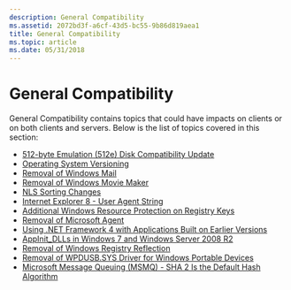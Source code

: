 ```yaml
---
description: General Compatibility
ms.assetid: 2072bd3f-a6cf-43d5-bc55-9b86d819aea1
title: General Compatibility
ms.topic: article
ms.date: 05/31/2018
---
```


# General Compatibility

General Compatibility contains topics that could have impacts on clients or on both clients and servers. Below is the list of topics covered in this section:

-   [512-byte Emulation (512e) Disk Compatibility Update](512-byte-emulation--512e--disk-compatibility-update.md)
-   [Operating System Versioning](operating-system-versioning.md)
-   [Removal of Windows Mail](removal-of-windows-mail.md)
-   [Removal of Windows Movie Maker](removal-of-windows-movie-maker.md)
-   [NLS Sorting Changes](nls-sorting-changes.md)
-   [Internet Explorer 8 - User Agent String](internet-explorer-8---user-agent-string.md)
-   [Additional Windows Resource Protection on Registry Keys](additional-windows-resource-protection-on-registry-keys.md)
-   [Removal of Microsoft Agent](removal-of-microsoft-agent.md)
-   [Using .NET Framework 4 with Applications Built on Earlier Versions](using--net-framework-4-with-applications-built-on-earlier-versions.md)
-   [AppInit\_DLLs in Windows 7 and Windows Server 2008 R2](appinit-dlls-in-windows-7-and-windows-server-2008-r2.md)
-   [Removal of Windows Registry Reflection](removal-of-windows-registry-reflection.md)
-   [Removal of WPDUSB.SYS Driver for Windows Portable Devices](removal-of-wpdusb-sys-driver-for-windows-portable-devices.md)
-   [Microsoft Message Queuing (MSMQ) - SHA 2 Is the Default Hash Algorithm](microsoft-message-queuing--msmq----sha-2-is-the-default-hash-algorithm.md)

 

 



